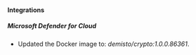 #### Integrations
##### Microsoft Defender for Cloud
- Updated the Docker image to: *demisto/crypto:1.0.0.86361*.

